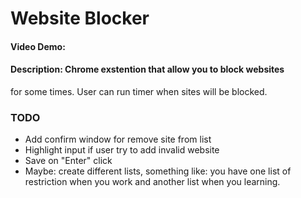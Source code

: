 # Website Blocker
#### Video Demo:  <URL HERE>
#### Description: Chrome exstention that allow you to block websites
for some times. User can run timer when sites will be blocked.

### TODO
- Add confirm window for remove site from list
- Highlight input if user try to add invalid website
- Save on "Enter" click
- Maybe: create different lists, something like: you have one list of restriction when you work and another list when you learning.